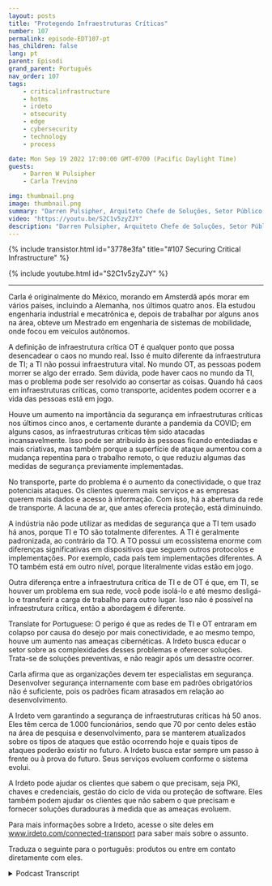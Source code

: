 ```yaml
---
layout: posts
title: "Protegendo Infraestruturas Críticas"
number: 107
permalink: episode-EDT107-pt
has_children: false
lang: pt
parent: Episodi
grand_parent: Português
nav_order: 107
tags:
    - criticalinfrastructure
    - hotms
    - irdeto
    - otsecurity
    - edge
    - cybersecurity
    - technology
    - process

date: Mon Sep 19 2022 17:00:00 GMT-0700 (Pacific Daylight Time)
guests:
    - Darren W Pulsipher
    - Carla Trevino

img: thumbnail.png
image: thumbnail.png
summary: "Darren Pulsipher, Arquiteto Chefe de Soluções, Setor Público, e Carla Trevino, Arquiteta de Soluções, Irdeto, falam sobre a importância da segurança na infraestrutura crítica."
video: "https://youtu.be/S2C1v5zyZJY"
description: "Darren Pulsipher, Arquiteto Chefe de Soluções, Setor Público, e Carla Trevino, Arquiteta de Soluções, Irdeto, falam sobre a importância da segurança na infraestrutura crítica."
---
```


<div>
{% include transistor.html id="3778e3fa" title="#107 Securing Critical Infrastructure" %}

{% include youtube.html id="S2C1v5zyZJY" %}
</div>

---

Carla é originalmente do México, morando em Amsterdã após morar em vários países, incluindo a Alemanha, nos últimos quatro anos. Ela estudou engenharia industrial e mecatrônica e, depois de trabalhar por alguns anos na área, obteve um Mestrado em engenharia de sistemas de mobilidade, onde focou em veículos autônomos.

A definição de infraestrutura crítica OT é qualquer ponto que possa desencadear o caos no mundo real. Isso é muito diferente da infraestrutura de TI; a TI não possui infraestrutura vital. No mundo OT, as pessoas podem morrer se algo der errado. Sem dúvida, pode haver caos no mundo da TI, mas o problema pode ser resolvido ao consertar as coisas. Quando há caos em infraestruturas críticas, como transporte, acidentes podem ocorrer e a vida das pessoas está em jogo.

Houve um aumento na importância da segurança em infraestruturas críticas nos últimos cinco anos, e certamente durante a pandemia da COVID; em alguns casos, as infraestruturas críticas têm sido atacadas incansavelmente. Isso pode ser atribuído às pessoas ficando entediadas e mais criativas, mas também porque a superfície de ataque aumentou com a mudança repentina para o trabalho remoto, o que reduziu algumas das medidas de segurança previamente implementadas.

No transporte, parte do problema é o aumento da conectividade, o que traz potenciais ataques. Os clientes querem mais serviços e as empresas querem mais dados e acesso à informação. Com isso, há a abertura da rede de transporte. A lacuna de ar, que antes oferecia proteção, está diminuindo.

A indústria não pode utilizar as medidas de segurança que a TI tem usado há anos, porque TI e TO são totalmente diferentes. A TI é geralmente padronizada, ao contrário da TO. A TO possui um ecossistema enorme com diferenças significativas em dispositivos que seguem outros protocolos e implementações. Por exemplo, cada país tem implementações diferentes. A TO também está em outro nível, porque literalmente vidas estão em jogo.

Outra diferença entre a infraestrutura crítica de TI e de OT é que, em TI, se houver um problema em sua rede, você pode isolá-lo e até mesmo desligá-lo e transferir a carga de trabalho para outro lugar. Isso não é possível na infraestrutura crítica, então a abordagem é diferente.

Translate for Portuguese: O perigo é que as redes de TI e OT entraram em colapso por causa do desejo por mais conectividade, e ao mesmo tempo, houve um aumento nas ameaças cibernéticas. A Irdeto busca educar o setor sobre as complexidades desses problemas e oferecer soluções. Trata-se de soluções preventivas, e não reagir após um desastre ocorrer.

Carla afirma que as organizações devem ter especialistas em segurança. Desenvolver segurança internamente com base em padrões obrigatórios não é suficiente, pois os padrões ficam atrasados em relação ao desenvolvimento.

A Irdeto vem garantindo a segurança de infraestruturas críticas há 50 anos. Eles têm cerca de 1.000 funcionários, sendo que 70 por cento deles estão na área de pesquisa e desenvolvimento, para se manterem atualizados sobre os tipos de ataques que estão ocorrendo hoje e quais tipos de ataques poderão existir no futuro. A Irdeto busca estar sempre um passo à frente ou à prova do futuro. Seus serviços evoluem conforme o sistema evolui.

A Irdeto pode ajudar os clientes que sabem o que precisam, seja PKI, chaves e credenciais, gestão do ciclo de vida ou proteção de software. Eles também podem ajudar os clientes que não sabem o que precisam e fornecer soluções duradouras à medida que as ameaças evoluem.

Para mais informações sobre a Irdeto, acesse o site deles em www.irdeto.com/connected-transport para saber mais sobre o assunto.

Traduza o seguinte para o português: produtos ou entre em contato diretamente com eles.




<details>
<summary> Podcast Transcript </summary>

<p></p>

</details>
